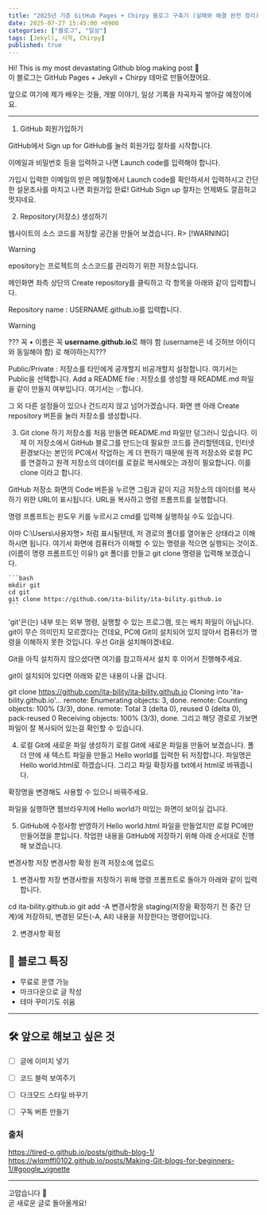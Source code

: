 ```yaml
---
title: "2025년 기준 GitHub Pages + Chirpy 블로그 구축기 (실패와 해결 완전 정리)"
date: 2025-07-27 15:45:00 +0900
categories: ["블로그", "일상"]
tags: [Jekyll, 시작, Chirpy]
published: true
---
```


Hi! This is my most devastating Github blog making post 👋  
이 블로그는 GitHub Pages + Jekyll + Chirpy 테마로 만들어졌어요.

앞으로 여기에 제가 배우는 것들, 개발 이야기, 일상 기록을 차곡차곡 쌓아갈 예정이에요.
<!--more-->

---


1. GitHub 회원가입하기

GitHub에서 Sign up for GitHub를 눌러 회원가입 절차를 시작합니다.


이메일과 비밀번호 등을 입력하고 나면 Launch code를 입력해야 합니다.


가입시 입력한 이메일의 받은 메일함에서 Launch code를 확인하셔서 입력하시고 간단한 설문조사를 마치고 나면 회원가입 완료! GitHub Sign up 절차는 언제봐도 깔끔하고 멋지네요.



2. Repository(저장소) 생성하기

웹사이트의 소스 코드를 저장할 공간을 만들어 보겠습니다. R> [!WARNING]
> [!WARNING]
epository는 프로젝트의 소스코드를 관리하기 위한 저장소입니다.

메인화면 좌측 상단의 Create repository를 클릭하고 각 항목을 아래와 같이 입력합니다.


Repository name : USERNAME.github.io를 입력합니다.
> [!WARNING]
> ??? 꼭 	•	이름은 꼭 **username.github.io**로 해야 함 (username은 네 깃허브 아이디와 동일해야 함)
로 해야하는지???

Public/Private : 저장소를 타인에게 공개할지 비공개할지 설정합니다. 여기서는 Public을 선택합니다.
Add a README file : 저장소를 생성할 때 README.md 파일을 같이 만들지 여부입니다. 여기서는 ✅합니다.

그 외 다른 설정들이 있으나 건드리지 않고 넘어가겠습니다. 화면 맨 아래 Create repository 버튼을 눌러 저장소를 생성합니다.


3. Git clone 하기
저장소를 처음 만들면 README.md 파일만 덩그러니 있습니다. 이제 이 저장소에서 GitHub 블로그를 만드는데 필요한 코드를 관리할텐데요, 인터넷 환경보다는 본인의 PC에서 작업하는 게 더 편하기 때문에 원격 저장소와 로컬 PC를 연결하고 원격 저장소의 데이터를 로컬로 복사해오는 과정이 필요합니다. 이를 clone 이라고 합니다.


GitHub 저장소 화면의 Code 버튼을 누르면 그림과 같이 지금 저장소의 데이터를 복사하기 위한 URL이 표시됩니다. URL을 복사하고 명령 프롬프트를 실행합니다.

명령 프롬프트는 윈도우 키를 누르시고 cmd를 입력해 실행하실 수도 있습니다.

아마 C:\Users\사용자명> 처럼 표시될텐데, 저 경로의 폴더를 열어놓은 상태라고 이해하시면 됩니다. 여기서 화면에 컴퓨터가 이해할 수 있는 명령을 적으면 실행되는 것이죠.(이름이 명령 프롬프트인 이유!) git 폴더를 만들고 git clone 명령을 입력해 보겠습니다.

<pre>
<code>```bash
mkdir git
cd git
git clone https://github.com/ita-bility/ita-bility.github.io
```
</code></pre>

'git'은(는) 내부 또는 외부 명령, 실행할 수 있는 프로그램, 또는 배치 파일이 아닙니다.
git이 무슨 의미인지 모르겠다는 건데요, PC에 Git이 설치되어 있지 않아서 컴퓨터가 명령을 이해하지 못한 것입니다. 우선 Git을 설치해야겠네요.

Git을 아직 설치하지 않으셨다면 여기를 참고하셔서 설치 후 이어서 진행해주세요.

git이 설치되어 있다면 아래와 같은 내용이 나올 겁니다.

git clone https://github.com/ita-bility/ita-bility.github.io
Cloning into 'ita-bility.github.io'...
remote: Enumerating objects: 3, done.
remote: Counting objects: 100% (3/3), done.
remote: Total 3 (delta 0), reused 0 (delta 0), pack-reused 0
Receiving objects: 100% (3/3), done.
그리고 해당 경로로 가보면 파일이 잘 복사되어 있는걸 확인할 수 있습니다.

4. 로컬 Git에 새로운 파일 생성하기
로컬 Git에 새로운 파일을 만들어 보겠습니다. 폴더 안에 새 텍스트 파일을 만들고 Hello world를 입력한 뒤 저장합니다. 파일명은 Hello world.html로 하겠습니다. 그리고 파일 확장자를 txt에서 html로 바꿔줍니다.

확장명을 변경해도 사용할 수 있으니 바꿔주세요.

파일을 실행하면 웹브라우저에 Hello world가 떠있는 화면이 보이실 겁니다.

5. GitHub에 수정사항 반영하기
Hello world.html 파일을 만들었지만 로컬 PC에만 만들어졌을 뿐입니다. 작업한 내용을 GitHub에 저장하기 위해 아래 순서대로 진행해 보겠습니다.

변경사항 저장
변경사항 확정
원격 저장소에 업로드
1. 변경사항 저장
변경사항을 저장하기 위해 명령 프롬프트로 돌아가 아래와 같이 입력합니다.

cd ita-bility.github.io
git add -A
변경사항을 staging(저장을 확정하기 전 중간 단계)에 저장하되, 변경된 모든(-A, All) 내용을 저장한다는 명령어입니다.

2. 변경사항 확정


## 📌 블로그 특징
- 무료로 운영 가능
- 마크다운으로 글 작성
- 테마 꾸미기도 쉬움

---

## 🛠 앞으로 해보고 싶은 것
- [ ] 글에 이미지 넣기
- [ ] 코드 블럭 보여주기
- [ ] 다크모드 스타일 바꾸기
- [ ] 구독 버튼 만들기



### 출처
https://tired-o.github.io/posts/github-blog-1/
https://wlqmffl0102.github.io/posts/Making-Git-blogs-for-beginners-1/#google_vignette

---

고맙습니다 🙏  
곧 새로운 글로 돌아올게요!